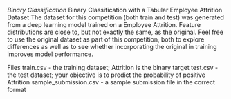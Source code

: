 *Binary Classification*
Binary Classification with a Tabular Employee Attrition Dataset
The dataset for this competition (both train and test) was generated from a deep learning model trained on a Employee Attrition. Feature distributions are close to, but not exactly the same, as the original. Feel free to use the original dataset as part of this competition, both to explore differences as well as to see whether incorporating the original in training improves model performance.

Files
train.csv - the training dataset; Attrition is the binary target
test.csv - the test dataset; your objective is to predict the probability of positive Attrition
sample_submission.csv - a sample submission file in the correct format
